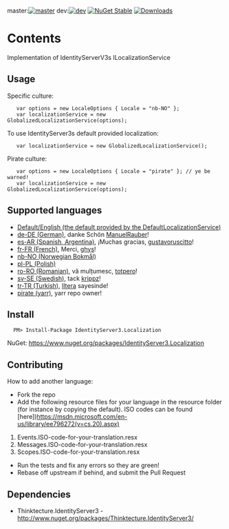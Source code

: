 ﻿master:[![master](https://ci.appveyor.com/api/projects/status/63g2yulmxod35vd1/branch/master?svg=true)](https://ci.appveyor.com/project/JohnKorsnes/identityserver3-contrib-localization/branch/master)
dev:[![dev](https://ci.appveyor.com/api/projects/status/63g2yulmxod35vd1/branch/dev?svg=true)](https://ci.appveyor.com/project/JohnKorsnes/identityserver3-contrib-localization/branch/dev)
[![NuGet Stable](http://img.shields.io/nuget/v/IdentityServer3.Localization.svg?style=flat)](https://www.nuget.org/packages/IdentityServer3.Localization/)
[![Downloads](https://img.shields.io/nuget/dt/IdentityServer3.Localization.svg)](https://www.nuget.org/packages/IdentityServer3.Localization/)

# Contents

Implementation of IdentityServerV3s ILocalizationService


## Usage

Specific culture:
```
   var options = new LocaleOptions { Locale = "nb-NO" };
   var localizationService = new GlobalizedLocalizationService(options);
```

To use IdentityServer3s default provided localization:
```
   var localizationService = new GlobalizedLocalizationService();
```

Pirate culture:
```
   var options = new LocaleOptions { Locale = "pirate" }; // ye be warned!
   var localizationService = new GlobalizedLocalizationService(options);
```


## Supported languages
 * [Default/English (the default provided by the DefaultLocalizationService)](http://johnkors.github.io/IdentityServer3.Contrib.Localization/#/Default)  
 * [de-DE (German)](http://johnkors.github.io/IdentityServer3.Contrib.Localization/#/de-DE), danke Schön [ManuelRauber](https://github.com/ManuelRauber)!
 * [es-AR (Spanish, Argentina)](http://johnkors.github.io/IdentityServer3.Contrib.Localization/#/es-AR), ¡Muchas gracias, [gustavoruscitto](https://github.com/gustavoruscitto)!
 * [fr-FR (French)](http://johnkors.github.io/IdentityServer3.Contrib.Localization/#/fr-FR), Merci, [ghys](https://github.com/ghys)!
 * [nb-NO (Norwegian Bokmål)](http://johnkors.github.io/IdentityServer3.Contrib.Localization/#/nb-NO)
 * [pl-PL (Polish)](http://johnkors.github.io/IdentityServer3.Contrib.Localization/#/pl-PL)
 * [ro-RO (Romanian)](http://johnkors.github.io/IdentityServer3.Contrib.Localization/#/ro-RO), vă mulțumesc, [totpero](https://github.com/totpero)!
 * [sv-SE (Swedish)](http://johnkors.github.io/IdentityServer3.Contrib.Localization/#/de-DE), tack [krippz](https://github.com/krippz)!
 * [tr-TR (Turkish)](http://johnkors.github.io/IdentityServer3.Contrib.Localization/#/tr-TR), [Iltera](https://github.com/iltera) sayesinde!
 * [pirate (yarr)](http://johnkors.github.io/IdentityServer3.Contrib.Localization/#/pirate), yarr repo owner!

## Install

```
  PM> Install-Package IdentityServer3.Localization
```

NuGet:
https://www.nuget.org/packages/IdentityServer3.Localization


## Contributing

How to add another language:

 * Fork the repo
 * Add the following resource files for your language in the resource folder (for instance by copying the default). ISO codes can be found [here])https://msdn.microsoft.com/en-us/library/ee796272(v=cs.20).aspx)

  1. Events.ISO-code-for-your-translation.resx
  2. Messages.ISO-code-for-your-translation.resx
   3. Scopes.ISO-code-for-your-translation.resx

 * Run the tests and fix any errors so they are green!
 * Rebase off upstream if behind, and submit the Pull Request




## Dependencies

 * Thinktecture.IdentityServer3 - http://www.nuget.org/packages/Thinktecture.IdentityServer3/

